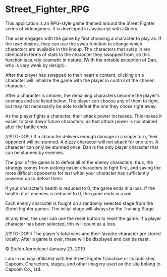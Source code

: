 # Street_Fighter_RPG

This application is an RPG-style game themed around the Street Fighter series of videogames.
It is developed in Javascript with JQuery.

The user engages with the game by first choosing a character to play as. If the user desires, they can use the swap function to change which 
characters are available in the lineup. The characters that swap in are identical in terms of stats to the character they swapped from, so this
function is purely cosmetic in nature. (With the notable exception of Dan, who is very weak by design).

After the player has swapped to their heart's content, clicking on a character will initialize the game with the player in control of the chosen character.

After a character is chosen, the remaining characters become the player's enemies and are listed below. The player can choose any of them
to fight, but may not necessarily be able to defeat the one they chose right away.

As the player fights a character, their attack power increases. This makes it easier to take down future characters, as that attack
power is maintained after the battle ends.

//!!!TO-DO!!!\\
If a character delivers enough damage in a single turn, their opponent will be stunned. A dizzy character will not attack for one turn.
A character can only be stunned once. Dan is the only player character that can be stunned by enemies.

The goal of the game is to defeat all of the enemy characters; thus, the strategy comes from picking easier characters to fight first, and 
saving the more difficult opponents for last when your character has sufficiently powered up to defeat them.

If your character's health is reduced to 0, the game ends in a loss. If the health of all enemies is reduced to 0, the game ends in a win.

Each enemy character is fought on a randomly selected stage from the Street Fighter games. The initial stage will always be the Training Stage.

At any time, the user can use the reset button to reset the game. If a player character has been selected, this will count as a loss.

//!!!TO-DO!!!\\
The player's total wins and their favorite character are stored locally. After a game is over, these will be displayed and can be reset.


© Stefan Apreutesei
January 23, 2019

I am in no way affiliated with the Street Fighter franchise or its publisher, Capcom. Characters, stages, and other imagery used on the site belong to Capcom Co., Ltd.